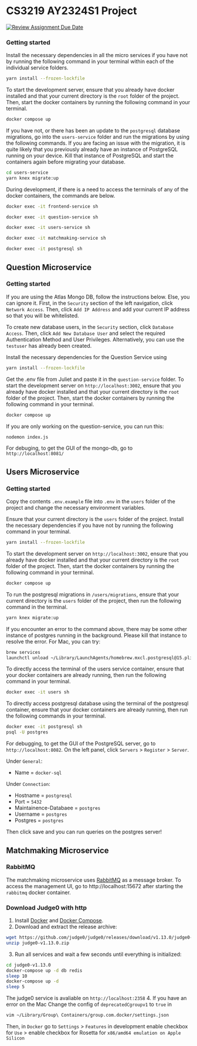 # CS3219 AY2324S1 Project

[![Review Assignment Due Date](https://classroom.github.com/assets/deadline-readme-button-24ddc0f5d75046c5622901739e7c5dd533143b0c8e959d652212380cedb1ea36.svg)](https://classroom.github.com/a/6BOvYMwN)


### Getting started

Install the necessary dependencies in all the micro services if you have not by running the following command in your terminal within each of the individual service folders. 
```bash
yarn install --frozen-lockfile
```
To start the development server, ensure that you already have docker installed and that your current directory is the `root` folder of the project. Then, start the docker containers by running the following command in your terminal.
```bash
docker compose up
```
If you have not, or there has been an update to the `postgresql` database migrations, go into the `users-service` folder and run the migrations by using the following commands. If you are facing an issue with the migration, it is quite likely that you previously already have an instance of PostgreSQL running on your device. Kill that instance of PostgreSQL and start the containers again before migrating your database. 
```bash
cd users-service
yarn knex migrate:up
```
During development, if there is a need to access the terminals of any of the docker containers, the commands are below. 
```bash
docker exec -it frontend-service sh
```
```bash
docker exec -it question-service sh
```
```bash
docker exec -it users-service sh
```
```bash
docker exec -it matchmaking-service sh
```
```bash
docker exec -it postgresql sh
```

## Question Microservice

### Getting started

If you are using the Atlas Mongo DB, follow the instructions below. Else, you can ignore it.
First, in the `Security` section of the left navigation, click `Network Access`.
Then, click `Add IP Address` and add your current IP address so that you will be whitelisted.

To create new database users, in the `Security` section, click `Database Access`. Then, click `Add New Database User` and select the required Authentication Method and User Privileges. Alternatively, you can use the `testuser` has already been created.

Install the necessary dependencies for the Question Service using 
```bash
yarn install --frozen-lockfile
```
Get the .env file from Juliet and paste it in the `question-service` folder.
To start the development server on `http://localhost:3002`, ensure that you already have docker installed and that your current directory is the `root` folder of the project. Then, start the docker containers by running the following command in your terminal.
```bash
docker compose up
```
If you are only working on the question-service, you can run this:
```bash
nodemon index.js
```
For debuging, to get the GUI of the mongo-db, go to `http://localhost:8081/`

## Users Microservice

### Getting started

Copy the contents `.env.example` file into `.env` in the `users` folder of the project and change the necessary environment variables.

Ensure that your current directory is the `users` folder of the project. Install the necessary dependencies if you have not by running the following command in your terminal. 
```bash
yarn install --frozen-lockfile
```
To start the development server on `http://localhost:3002`, ensure that you already have docker installed and that your current directory is the `root` folder of the project. Then, start the docker containers by running the following command in your terminal.
```bash
docker compose up
```
To run the postgresql migrations in `/users/migrations`, ensure that your current directory is the `users` folder of the project, then run the following command in the terminal.
```bash
yarn knex migrate:up
```
If you encounter an error to the command above, there may be some other instance of postgres running in the background. Please kill that instance to resolve the error. For Mac, you can try:
```bash
brew services
launchctl unload ~/Library/LaunchAgents/homebrew.mxcl.postgresql@15.plist
```
To directly access the terminal of the users service container, ensure that your docker containers are already running, then run the following command in your terminal.
```bash
docker exec -it users sh
```
To directly access postgresql database using the terminal of the postgresql container, ensure that your docker containers are already running, then run the following commands in your terminal.
```bash
docker exec -it postgresql sh
psql -U postgres
```

For debugging, to get the GUI of the PostgreSQL server, go to `http://localhost:8082`.
On the left panel, click `Servers` > `Register` > `Server`.

Under `General`:
- Name = `docker-sql`

Under `Connection`:
- Hostname = `postgresql`
- Port = `5432`
- Maintainence-Databaee = `postgres`
- Username = `postgres`
- Postgres = `postgres`

Then click save and you can run queries on the postgres server!

## Matchmaking Microservice

### RabbitMQ

The matchmaking microservice uses [RabbitMQ](https://www.rabbitmq.com/) as a message broker. To access the management UI, go to http://localhost:15672 after starting the `rabbitmq` docker container. 

### Download Judge0 with http
1. Install [Docker](https://docs.docker.com) and [Docker Compose](https://docs.docker.com/compose).
2. Download and extract the release archive:
```bash
wget https://github.com/judge0/judge0/releases/download/v1.13.0/judge0-v1.13.0.zip
unzip judge0-v1.13.0.zip
```
3. Run all services and wait a few seconds until everything is initialized:
```bash
cd judge0-v1.13.0
docker-compose up -d db redis
sleep 10
docker-compose up -d
sleep 5
```
The judge0 service is avaliable on `http://localhost:2358`
4. If you have an error on the Mac
Change the config of `deprecatedCgroupv1` to `true` in
```bash
vim ~/Library/Group\ Containers/group.com.docker/settings.json
```
Then, in `Docker` go to `Settings` > `Features` in development enable checkbox for `Use` > enable checkbox for Rosetta for `x86/amd64 emulation on Apple Silicon`
